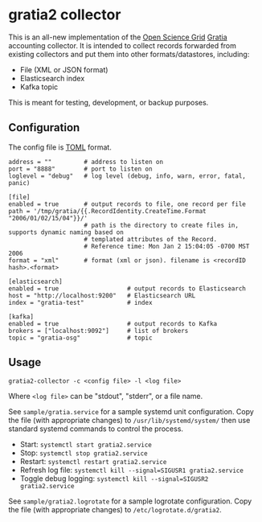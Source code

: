 # gratia2 collector

This is an all-new implementation of the [Open Science Grid](http://www.opensciencegrid.org) 
[Gratia](https://sourceforge.net/projects/gratia/) accounting collector. It is intended
to collect records forwarded from existing collectors and put them into other formats/datastores,
including:

* File (XML or JSON format)
* Elasticsearch index
* Kafka topic

This is meant for testing, development, or backup purposes.

## Configuration

The config file is [TOML](https://github.com/toml-lang/toml) format. 

    address = ""         # address to listen on
    port = "8888"        # port to listen on
    loglevel = "debug"   # log level (debug, info, warn, error, fatal, panic)
    
    [file]
    enabled = true       # output records to file, one record per file
    path = '/tmp/gratia/{{.RecordIdentity.CreateTime.Format "2006/01/02/15/04"}}/'
                         # path is the directory to create files in, supports dynamic naming based on 
                         # templated attributes of the Record. 
                         # Reference time: Mon Jan 2 15:04:05 -0700 MST 2006 
    format = "xml"       # format (xml or json). filename is <recordID hash>.<format>
    
    [elasticsearch]
    enabled = true                   # output records to Elasticsearch
    host = "http://localhost:9200"   # Elasticsearch URL
    index = "gratia-test"            # index
    
    [kafka]
    enabled = true                   # output records to Kafka
    brokers = ["localhost:9092"]     # list of brokers
    topic = "gratia-osg"             # topic

## Usage

    gratia2-collector -c <config file> -l <log file>

Where `<log file>` can be "stdout", "stderr", or a file name.

See `sample/gratia.service` for a sample systemd unit configuration. Copy the file (with 
appropriate changes) to `/usr/lib/systemd/system/` then use standard systemd commands to
control the process.

* Start: `systemctl start gratia2.service`
* Stop:  `systemctl stop gratia2.service`
* Restart:  `systemctl restart gratia2.service`
* Refresh log file:  `systemctl kill --signal=SIGUSR1 gratia2.service`
* Toggle debug logging:  `systemctl kill --signal=SIGUSR2 gratia2.service`

See `sample/gratia2.logrotate` for a sample logrotate configuration. Copy the file (with
appropriate changes) to `/etc/logrotate.d/gratia2`.
